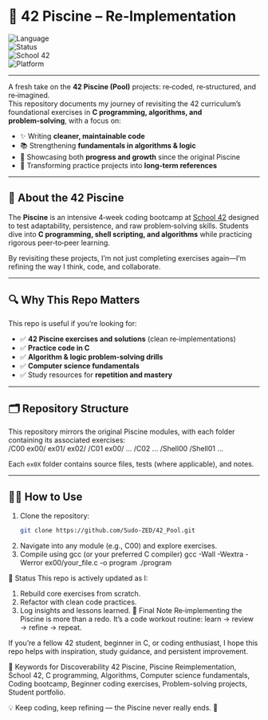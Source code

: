 # 🐚 42 Piscine – Re‑Implementation  

![Language](https://img.shields.io/badge/Language-C-blue.svg)  
![Status](https://img.shields.io/badge/Status-In%20Progress-yellow.svg)  
![School 42](https://img.shields.io/badge/42-Piscine-black.svg)  
![Platform](https://img.shields.io/badge/Platform-Linux%2FUnix-lightgrey.svg)  

---

A fresh take on the **42 Piscine (Pool)** projects: re‑coded, re‑structured, and re‑imagined.  
This repository documents my journey of revisiting the 42 curriculum’s foundational exercises in **C programming, algorithms, and problem‑solving**, with a focus on:  

- ✨ Writing **cleaner, maintainable code**  
- 📚 Strengthening **fundamentals in algorithms & logic**  
- 🚀 Showcasing both **progress and growth** since the original Piscine  
- 🔄 Transforming practice projects into **long‑term references**  

---

## 📖 About the 42 Piscine
The **Piscine** is an intensive 4‑week coding bootcamp at [School 42](https://42.fr) designed to test adaptability, persistence, and raw problem‑solving skills. Students dive into **C programming, shell scripting, and algorithms** while practicing rigorous peer‑to‑peer learning.  

By revisiting these projects, I’m not just completing exercises again—I’m refining the way I think, code, and collaborate.  

---

## 🔍 Why This Repo Matters
This repo is useful if you’re looking for:  
- ✅ **42 Piscine exercises and solutions** (clean re‑implementations)  
- ✅ **Practice code in C**  
- ✅ **Algorithm & logic problem‑solving drills**  
- ✅ **Computer science fundamentals**  
- ✅ Study resources for **repetition and mastery**  

---

## 🗂️ Repository Structure
This repository mirrors the original Piscine modules, with each folder containing its associated exercises:  
/C00
ex00/
ex01/
ex02/
/C01
ex00/
...
/C02
...
/Shell00
/Shell01
...


Each `ex0X` folder contains source files, tests (where applicable), and notes.

---

## 🧑‍💻 How to Use
1. Clone the repository:  
   ```bash
   git clone https://github.com/Sudo-ZED/42_Pool.git

2. Navigate into any module (e.g., C00) and explore exercises.
3. Compile using gcc (or your preferred C compiler)
gcc -Wall -Wextra -Werror ex00/your_file.c -o program
./program

🚧 Status
This repo is actively updated as I:

1. Rebuild core exercises from scratch.
2. Refactor with clean code practices.
3. Log insights and lessons learned.
🦇 Final Note
Re‑implementing the Piscine is more than a redo. It’s a code workout routine: learn → review → refine → repeat.

If you’re a fellow 42 student, beginner in C, or coding enthusiast, I hope this repo helps with inspiration, study guidance, and persistent improvement.

🚀 Keywords for Discoverability
42 Piscine, Piscine Reimplementation, School 42, C programming, Algorithms, Computer science fundamentals, Coding bootcamp, Beginner coding exercises, Problem-solving projects, Student portfolio.

💡 Keep coding, keep refining — the Piscine never really ends. 🐬
